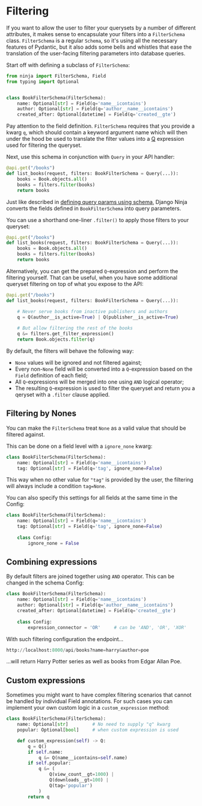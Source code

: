 # Filtering

If you want to allow the user to filter your querysets by a number of different attributes, it makes sense
to encapsulate your filters into a `FilterSchema` class. `FilterSchema` is a regular `Schema`, so it's using all the
necessary features of Pydantic, but it also adds some bells and whistles that ease the translation of the user-facing filtering
parameters into database queries. 

Start off with defining a subclass of `FilterSchema`:

```python hl_lines="6 7 8"
from ninja import FilterSchema, Field
from typing import Optional


class BookFilterSchema(FilterSchema):
    name: Optional[str] = Field(q='name__icontains')
    author: Optional[str] = Field(q='author__name__icontains')
    created_after: Optional[datetime] = Field(q='created__gte')
```

Pay attention to the field definition. `FilterSchema` requires that you provide a kwarg `q`, which should contain
a keyword argument name which will then under the hood be used to translate the filter values into a [Q](https://docs.djangoproject.com/en/3.1/topics/db/queries/#complex-lookups-with-q-objects) expression used for filtering the queryset.


Next, use this schema in conjunction with `Query` in your API handler:
```python hl_lines="2"
@api.get("/books")
def list_books(request, filters: BookFilterSchema = Query(...)):
    books = Book.objects.all()
    books = filters.filter(books)
    return books
```

Just like described in [defining query params using schema](./query-params.md#using-schema), Django Ninja converts the fields
defined in `BookFilterSchema` into query parameters.

You can use a shorthand one-liner `.filter()` to apply those filters to your queryset:
```python hl_lines="4"
@api.get("/books")
def list_books(request, filters: BookFilterSchema = Query(...)):
    books = Book.objects.all()
    books = filters.filter(books)
    return books
```

Alternatively, you can get the prepared `Q`-expression and perform the filtering yourself.
That can be useful, when you have some additional queryset filtering on top of what you expose to the API:
```python hl_lines="4 5 7 8"
@api.get("/books")
def list_books(request, filters: BookFilterSchema = Query(...)):

    # Never serve books from inactive publishers and authors
    q = Q(author__is_active=True) | Q(publisher__is_active=True)
    
    # But allow filtering the rest of the books
    q &= filters.get_filter_expression()
    return Book.objects.filter(q)
```

By default, the filters will behave the following way:

* `None` values will be ignored and not filtered against;
* Every non-`None` field will be converted into a `Q`-expression based on the `Field` definition of each field;
* All `Q`-expressions will be merged into one using `AND` logical operator;
* The resulting `Q`-expression is used to filter the queryset and return you a qeryset with a `.filter` clause applied.


## Filtering by Nones
You can make the `FilterSchema` treat `None` as a valid value that should be filtered against.

This can be done on a field level with a `ignore_none` kwarg:
```python hl_lines="3"
class BookFilterSchema(FilterSchema):
    name: Optional[str] = Field(q='name__icontains')
    tag: Optional[str] = Field(q='tag', ignore_none=False)
```

This way when no other value for `"tag"` is provided by the user, the filtering will always include a condition `tag=None`.

You can also specify this settings for all fields at the same time in the Config:
```python hl_lines="6"
class BookFilterSchema(FilterSchema):
    name: Optional[str] = Field(q='name__icontains')
    tag: Optional[str] = Field(q='tag', ignore_none=False)
    
    class Config:
        ignore_none = False
```


## Combining expressions
By default filters are joined together using `AND` operator. This can be changed in the schema Config:

```python
class BookFilterSchema(FilterSchema):
    name: Optional[str] = Field(q='name__icontains')
    author: Optional[str] = Field(q='author__name__icontains')
    created_after: Optional[datetime] = Field(q='created__gte')
    
    class Config:
        expression_connector = 'OR'     # can be 'AND', 'OR', 'XOR'
```

With such filtering configuration the endpoint...
```python
http://localhost:8000/api/books?name=harry&author=poe
```
...will return Harry Potter series as well as books from Edgar Allan Poe.


## Custom expressions
Sometimes you might want to have complex filtering scenarios that cannot be handled by individual Field annotations.
For such cases you can implement your own custom logic in a `custom_expression` method:

```python
class BookFilterSchema(FilterSchema):
    name: Optional[str]         # No need to supply "q" kwarg
    popular: Optional[bool]     # when custom expression is used

    def custom_expression(self) -> Q:
        q = Q()
        if self.name:
            q &= Q(name__icontains=self.name)
        if self.popular:
            q &= (
                Q(view_count__gt=1000) |
                Q(downloads__gt=100) |
                Q(tag='popular')
            )
        return q
```